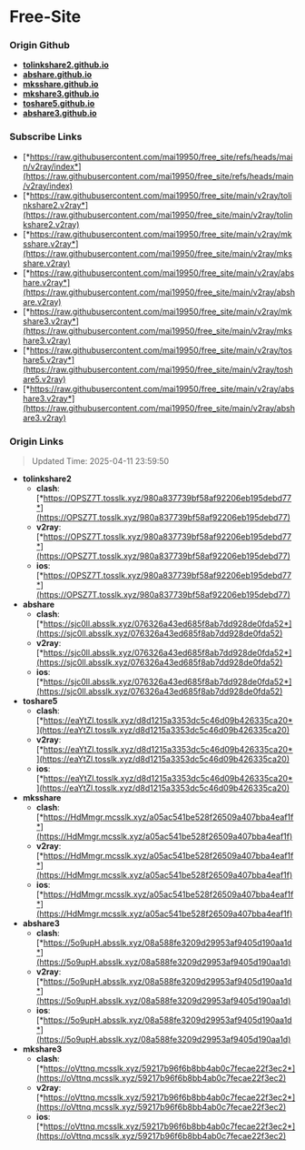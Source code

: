 # Free-Site

### Origin Github

- [**tolinkshare2.github.io**](https://github.com/tolinkshare2/tolinkshare2.github.io)
- [**abshare.github.io**](https://github.com/abshare/abshare.github.io)
- [**mksshare.github.io**](https://github.com/mksshare/mksshare.github.io)
- [**mkshare3.github.io**](https://github.com/mkshare3/mkshare3.github.io)
- [**toshare5.github.io**](https://github.com/toshare5/toshare5.github.io)
- [**abshare3.github.io**](https://github.com/abshare3/abshare3.github.io)

### Subscribe Links

- [*https://raw.githubusercontent.com/mai19950/free_site/refs/heads/main/v2ray/index*](https://raw.githubusercontent.com/mai19950/free_site/refs/heads/main/v2ray/index)
- [*https://raw.githubusercontent.com/mai19950/free_site/main/v2ray/tolinkshare2.v2ray*](https://raw.githubusercontent.com/mai19950/free_site/main/v2ray/tolinkshare2.v2ray)
- [*https://raw.githubusercontent.com/mai19950/free_site/main/v2ray/mksshare.v2ray*](https://raw.githubusercontent.com/mai19950/free_site/main/v2ray/mksshare.v2ray)
- [*https://raw.githubusercontent.com/mai19950/free_site/main/v2ray/abshare.v2ray*](https://raw.githubusercontent.com/mai19950/free_site/main/v2ray/abshare.v2ray)
- [*https://raw.githubusercontent.com/mai19950/free_site/main/v2ray/mkshare3.v2ray*](https://raw.githubusercontent.com/mai19950/free_site/main/v2ray/mkshare3.v2ray)
- [*https://raw.githubusercontent.com/mai19950/free_site/main/v2ray/toshare5.v2ray*](https://raw.githubusercontent.com/mai19950/free_site/main/v2ray/toshare5.v2ray)
- [*https://raw.githubusercontent.com/mai19950/free_site/main/v2ray/abshare3.v2ray*](https://raw.githubusercontent.com/mai19950/free_site/main/v2ray/abshare3.v2ray)

### Origin Links

> Updated Time: 2025-04-11 23:59:50

- **tolinkshare2**
  - **clash**: [*https://OPSZ7T.tosslk.xyz/980a837739bf58af92206eb195debd77*](https://OPSZ7T.tosslk.xyz/980a837739bf58af92206eb195debd77)
  - **v2ray**: [*https://OPSZ7T.tosslk.xyz/980a837739bf58af92206eb195debd77*](https://OPSZ7T.tosslk.xyz/980a837739bf58af92206eb195debd77)
  - **ios**: [*https://OPSZ7T.tosslk.xyz/980a837739bf58af92206eb195debd77*](https://OPSZ7T.tosslk.xyz/980a837739bf58af92206eb195debd77)
- **abshare**
  - **clash**: [*https://sjc0ll.absslk.xyz/076326a43ed685f8ab7dd928de0fda52*](https://sjc0ll.absslk.xyz/076326a43ed685f8ab7dd928de0fda52)
  - **v2ray**: [*https://sjc0ll.absslk.xyz/076326a43ed685f8ab7dd928de0fda52*](https://sjc0ll.absslk.xyz/076326a43ed685f8ab7dd928de0fda52)
  - **ios**: [*https://sjc0ll.absslk.xyz/076326a43ed685f8ab7dd928de0fda52*](https://sjc0ll.absslk.xyz/076326a43ed685f8ab7dd928de0fda52)
- **toshare5**
  - **clash**: [*https://eaYtZl.tosslk.xyz/d8d1215a3353dc5c46d09b426335ca20*](https://eaYtZl.tosslk.xyz/d8d1215a3353dc5c46d09b426335ca20)
  - **v2ray**: [*https://eaYtZl.tosslk.xyz/d8d1215a3353dc5c46d09b426335ca20*](https://eaYtZl.tosslk.xyz/d8d1215a3353dc5c46d09b426335ca20)
  - **ios**: [*https://eaYtZl.tosslk.xyz/d8d1215a3353dc5c46d09b426335ca20*](https://eaYtZl.tosslk.xyz/d8d1215a3353dc5c46d09b426335ca20)
- **mksshare**
  - **clash**: [*https://HdMmgr.mcsslk.xyz/a05ac541be528f26509a407bba4eaf1f*](https://HdMmgr.mcsslk.xyz/a05ac541be528f26509a407bba4eaf1f)
  - **v2ray**: [*https://HdMmgr.mcsslk.xyz/a05ac541be528f26509a407bba4eaf1f*](https://HdMmgr.mcsslk.xyz/a05ac541be528f26509a407bba4eaf1f)
  - **ios**: [*https://HdMmgr.mcsslk.xyz/a05ac541be528f26509a407bba4eaf1f*](https://HdMmgr.mcsslk.xyz/a05ac541be528f26509a407bba4eaf1f)
- **abshare3**
  - **clash**: [*https://5o9upH.absslk.xyz/08a588fe3209d29953af9405d190aa1d*](https://5o9upH.absslk.xyz/08a588fe3209d29953af9405d190aa1d)
  - **v2ray**: [*https://5o9upH.absslk.xyz/08a588fe3209d29953af9405d190aa1d*](https://5o9upH.absslk.xyz/08a588fe3209d29953af9405d190aa1d)
  - **ios**: [*https://5o9upH.absslk.xyz/08a588fe3209d29953af9405d190aa1d*](https://5o9upH.absslk.xyz/08a588fe3209d29953af9405d190aa1d)
- **mkshare3**
  - **clash**: [*https://oVttnq.mcsslk.xyz/59217b96f6b8bb4ab0c7fecae22f3ec2*](https://oVttnq.mcsslk.xyz/59217b96f6b8bb4ab0c7fecae22f3ec2)
  - **v2ray**: [*https://oVttnq.mcsslk.xyz/59217b96f6b8bb4ab0c7fecae22f3ec2*](https://oVttnq.mcsslk.xyz/59217b96f6b8bb4ab0c7fecae22f3ec2)
  - **ios**: [*https://oVttnq.mcsslk.xyz/59217b96f6b8bb4ab0c7fecae22f3ec2*](https://oVttnq.mcsslk.xyz/59217b96f6b8bb4ab0c7fecae22f3ec2)
